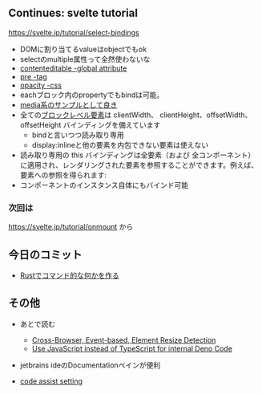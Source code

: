 ## Continues: svelte tutorial
https://svelte.jp/tutorial/select-bindings
- DOMに割り当てるvalueはobjectでもok
- selectのmultiple属性って全然使わないな
- [contenteditable -global attribute](https://developer.mozilla.org/ja/docs/Web/HTML/Global_attributes/contenteditable)
- [pre -tag](https://developer.mozilla.org/ja/docs/Web/HTML/Element/pre)
- [opacity -css](https://developer.mozilla.org/ja/docs/Web/CSS/opacity)
- eachブロック内のpropertyでもbindは可能。
- [media系のサンプルとして良き](https://svelte.jp/tutorial/media-elements)
- 全ての[ブロックレベル要素](https://developer.mozilla.org/ja/docs/Web/HTML/Block-level_elements)は clientWidth、 clientHeight、offsetWidth、offsetHeight バインディングを備えています
  - bindと言いつつ読み取り専用
  - display:inlineと他の要素を内包できない要素は使えない
- 読み取り専用の this バインディングは全要素（および 全コンポーネント）に適用され、レンダリングされた要素を参照することができます。例えば、<canvas> 要素への参照を得られます:
- コンポーネントのインスタンス自体にもバインド可能
### 次回は
https://svelte.jp/tutorial/onmount
から



## 今日のコミット
- [Rustでコマンド的な何かを作る](https://github.com/daikon128/toolbox-rs/commit/2bea067764e473c243bf1065f30b62931ff9cc92)

## その他
- あとで読む
  - [Cross-Browser, Event-based, Element Resize Detection](http://www.backalleycoder.com/2013/03/18/cross-browser-event-based-element-resize-detection/)
  - [Use JavaScript instead of TypeScript for internal Deno Code](https://docs.google.com/document/d/1_WvwHl7BXUPmoiSeD8G83JmS8ypsTPqed4Btkqkn_-4/preview?pru=AAABcrrKL5k*nQ4LS569NsRRAce2BVanXw#)

- jetbrains ideのDocumentationペインが便利
- [code assist setting](https://laco0416.hatenablog.com/entry/2015/12/01/083522)

